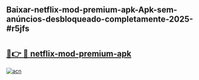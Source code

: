 ## Baixar-netflix-mod-premium-apk-Apk-sem-anúncios-desbloqueado-completamente-2025-#r5jfs

# <h2><a href="https://ainizakaria.my?title=netflix-mod-premium-apk&ref=22M">🔗👉 🔴 netflix-mod-premium-apk</a></h2>

[![acn](https://github.com/user-attachments/assets/0f9c940e-d8b0-45ae-aac7-cd30a18b3e1c)](https://ainizakaria.my?title=netflix-mod-premium-apk&ref=22M)

